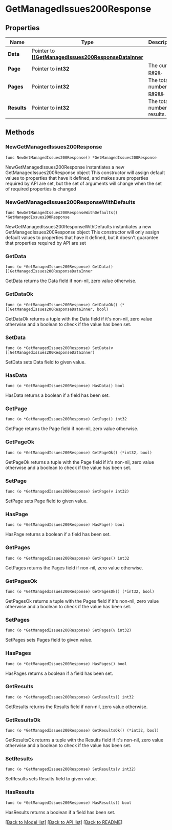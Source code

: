 # GetManagedIssues200Response

## Properties

Name | Type | Description | Notes
------------ | ------------- | ------------- | -------------
**Data** | Pointer to [**[]GetManagedIssues200ResponseDataInner**](GetManagedIssues200ResponseDataInner.md) |  | [optional] 
**Page** | Pointer to **int32** | The current [page](https://techdocs.akamai.com/linode-api/reference/pagination). | [optional] [readonly] 
**Pages** | Pointer to **int32** | The total number of [pages](https://techdocs.akamai.com/linode-api/reference/pagination). | [optional] [readonly] 
**Results** | Pointer to **int32** | The total number of results. | [optional] [readonly] 

## Methods

### NewGetManagedIssues200Response

`func NewGetManagedIssues200Response() *GetManagedIssues200Response`

NewGetManagedIssues200Response instantiates a new GetManagedIssues200Response object
This constructor will assign default values to properties that have it defined,
and makes sure properties required by API are set, but the set of arguments
will change when the set of required properties is changed

### NewGetManagedIssues200ResponseWithDefaults

`func NewGetManagedIssues200ResponseWithDefaults() *GetManagedIssues200Response`

NewGetManagedIssues200ResponseWithDefaults instantiates a new GetManagedIssues200Response object
This constructor will only assign default values to properties that have it defined,
but it doesn't guarantee that properties required by API are set

### GetData

`func (o *GetManagedIssues200Response) GetData() []GetManagedIssues200ResponseDataInner`

GetData returns the Data field if non-nil, zero value otherwise.

### GetDataOk

`func (o *GetManagedIssues200Response) GetDataOk() (*[]GetManagedIssues200ResponseDataInner, bool)`

GetDataOk returns a tuple with the Data field if it's non-nil, zero value otherwise
and a boolean to check if the value has been set.

### SetData

`func (o *GetManagedIssues200Response) SetData(v []GetManagedIssues200ResponseDataInner)`

SetData sets Data field to given value.

### HasData

`func (o *GetManagedIssues200Response) HasData() bool`

HasData returns a boolean if a field has been set.

### GetPage

`func (o *GetManagedIssues200Response) GetPage() int32`

GetPage returns the Page field if non-nil, zero value otherwise.

### GetPageOk

`func (o *GetManagedIssues200Response) GetPageOk() (*int32, bool)`

GetPageOk returns a tuple with the Page field if it's non-nil, zero value otherwise
and a boolean to check if the value has been set.

### SetPage

`func (o *GetManagedIssues200Response) SetPage(v int32)`

SetPage sets Page field to given value.

### HasPage

`func (o *GetManagedIssues200Response) HasPage() bool`

HasPage returns a boolean if a field has been set.

### GetPages

`func (o *GetManagedIssues200Response) GetPages() int32`

GetPages returns the Pages field if non-nil, zero value otherwise.

### GetPagesOk

`func (o *GetManagedIssues200Response) GetPagesOk() (*int32, bool)`

GetPagesOk returns a tuple with the Pages field if it's non-nil, zero value otherwise
and a boolean to check if the value has been set.

### SetPages

`func (o *GetManagedIssues200Response) SetPages(v int32)`

SetPages sets Pages field to given value.

### HasPages

`func (o *GetManagedIssues200Response) HasPages() bool`

HasPages returns a boolean if a field has been set.

### GetResults

`func (o *GetManagedIssues200Response) GetResults() int32`

GetResults returns the Results field if non-nil, zero value otherwise.

### GetResultsOk

`func (o *GetManagedIssues200Response) GetResultsOk() (*int32, bool)`

GetResultsOk returns a tuple with the Results field if it's non-nil, zero value otherwise
and a boolean to check if the value has been set.

### SetResults

`func (o *GetManagedIssues200Response) SetResults(v int32)`

SetResults sets Results field to given value.

### HasResults

`func (o *GetManagedIssues200Response) HasResults() bool`

HasResults returns a boolean if a field has been set.


[[Back to Model list]](../README.md#documentation-for-models) [[Back to API list]](../README.md#documentation-for-api-endpoints) [[Back to README]](../README.md)



